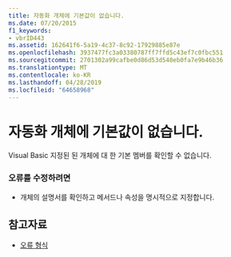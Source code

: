 ```yaml
---
title: 자동화 개체에 기본값이 없습니다.
ms.date: 07/20/2015
f1_keywords:
- vbrID443
ms.assetid: 162641f6-5a19-4c37-8c92-17929885e87e
ms.openlocfilehash: 3937477fc3a03380787ff7ffd5c43ef7c0fbc551
ms.sourcegitcommit: 2701302a99cafbe0d86d53d540eb0fa7e9b46b36
ms.translationtype: MT
ms.contentlocale: ko-KR
ms.lasthandoff: 04/28/2019
ms.locfileid: "64658968"
---
```

# <a name="automation-object-does-not-have-a-default-value"></a>자동화 개체에 기본값이 없습니다.
Visual Basic 지정된 된 개체에 대 한 기본 멤버를 확인할 수 없습니다.  
  
### <a name="to-correct-the-error"></a>오류를 수정하려면  
  
- 개체의 설명서를 확인하고 메서드나 속성을 명시적으로 지정합니다.  
  
## <a name="see-also"></a>참고자료

- [오류 형식](../../visual-basic/programming-guide/language-features/error-types.md)
